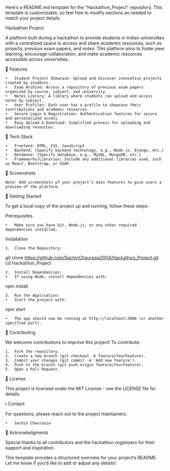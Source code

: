 Here’s a README.md template for the “Hackathon_Project” repository. This template is customizable, so feel free to modify sections as needed to match your project details.

Hackathon Project

A platform built during a hackathon to provide students in Indian universities with a centralized space to access and share academic resources, such as projects, previous exam papers, and notes. This platform aims to foster peer learning, encourage collaboration, and make academic resources accessible across universities.

🌟 Features

	•	Student Project Showcase: Upload and discover innovative projects created by students.
	•	Exam Archive: Access a repository of previous exam papers organized by course, subject, and university.
	•	Notes Library: A library where students can upload and access notes by subject.
	•	User Profiles: Each user has a profile to showcase their contributions and academic resources.
	•	Secure Login & Registration: Authentication features for secure and personalized access.
	•	Easy Upload & Download: Simplified process for uploading and downloading resources.

🔧 Tech Stack

	•	Frontend: HTML, CSS, JavaScript
	•	Backend: [Specify backend technology, e.g., Node.js, Django, etc.]
	•	Database: [Specify database, e.g., MySQL, MongoDB, etc.]
	•	Frameworks/Libraries: Include any additional libraries used, such as React, Bootstrap, or GSAP.

📸 Screenshots

	Note: Add screenshots of your project’s main features to give users a preview of the platform.

🚀 Getting Started

To get a local copy of the project up and running, follow these steps:

Prerequisites

	•	Make sure you have Git, Node.js, or any other required dependencies installed.

Installation

	1.	Clone the Repository:

git clone https://github.com/SachinChaurasia2004/Hackathon_Project.git
cd Hackathon_Project


	2.	Install Dependencies:
	•	If using Node, install dependencies with:

npm install


	3.	Run the Application:
	•	Start the project with:

npm start


	•	The app should now be running at http://localhost:3000 (or another specified port).

🤝 Contributing

We welcome contributions to improve this project! To contribute:

	1.	Fork the repository.
	2.	Create a new branch (git checkout -b feature/YourFeature).
	3.	Commit your changes (git commit -m 'Add new feature').
	4.	Push to the branch (git push origin feature/YourFeature).
	5.	Open a Pull Request.

📝 License

This project is licensed under the MIT License - see the LICENSE file for details.

📞 Contact

For questions, please reach out to the project maintainers:

	•	Sachin Chaurasia

🙌 Acknowledgments

Special thanks to all contributors and the hackathon organizers for their support and inspiration.

This template provides a structured overview for your project’s README. Let me know if you’d like to add or adjust any details!
